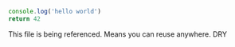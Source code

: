 ```ts
console.log('hello world')
return 42
```

This file is being referenced. 
Means you can reuse anywhere. DRY